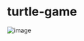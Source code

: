 # turtle-game
![image](https://user-images.githubusercontent.com/98184961/150591873-8e8feff0-9e40-40e9-983a-fc0fa72b6736.png)
